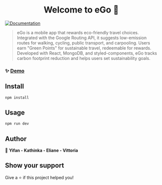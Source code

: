 <h1 align="center">Welcome to eGo 👋</h1>
<p>
  <a href="https://project-final-1-4w43.onrender.com" target="_blank">
    <img alt="Documentation" src="https://img.shields.io/badge/documentation-yes-brightgreen.svg" />
  </a>
</p>

> eGo is a mobile app that rewards eco-friendly travel choices. Integrated with the Google Routing API, it suggests low-emission routes for walking, cycling, public transport, and carpooling. Users earn &#34;Green Points&#34; for sustainable travel, redeemable for rewards.
> Developed with React, MongoDB, and styled-components, eGo tracks carbon footprint reduction and helps users set sustainability goals.

### ✨ [Demo](https://ego-app.netlify.app/)

## Install

```sh
npm install
```

## Usage

```sh
npm run dev
```

## Author

👤 **Yifan - Kathinka - Eliane - Vittoria**

## Show your support

Give a ⭐️ if this project helped you!
